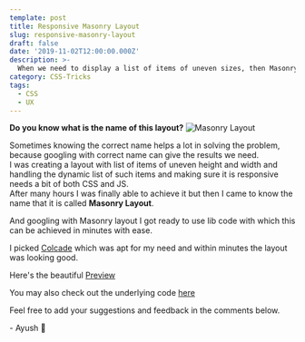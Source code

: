 ```yaml
---
template: post
title: Responsive Masonry Layout
slug: responsive-masonry-layout
draft: false
date: '2019-11-02T12:00:00.000Z'
description: >-
  When we need to display a list of items of uneven sizes, then Masonry layout is the best choice. Image gallery and Newspaper columns are some common examples.
category: CSS-Tricks
tags:
  - CSS
  - UX
---
```


**Do you know what is the name of this layout?**
![Masonry Layout](/media/masonry.png 'Masonry Layout')

Sometimes knowing the correct name helps a lot in solving the problem, because googling with correct name can give the results we need.  
I was creating a layout with list of items of uneven height and width and handling the dynamic list of such items and making sure it is responsive needs a bit of both CSS and JS.  
After many hours I was finally able to achieve it but then I came to know the name that it is called **Masonry Layout**.

And googling with Masonry layout I got ready to use lib code with which this can be achieved in minutes with ease.

I picked [Colcade](https://github.com/desandro/colcade) which was apt for my need and within minutes the layout was looking good.

Here's the beautiful [Preview](https://css.heyayush.com/layouts/Masonry/)

You may also check out the underlying code [here](https://github.com/heyayush/css-tricks/tree/develop/src/pages/layouts)

Feel free to add your suggestions and feedback in the comments below.

\- Ayush 🙂
